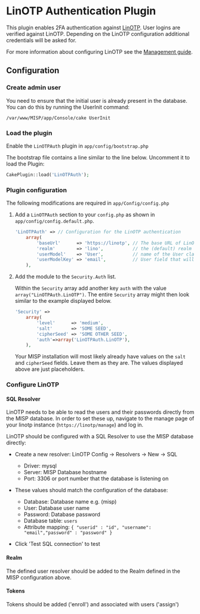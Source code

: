 # LinOTP Authentication Plugin

This plugin enables 2FA authentication against [LinOTP](https://linotp.org).
User logins are verified against LinOTP. Depending on the LinOTP configuration
additional credentials will be asked for.

For more information about configuring LinOTP see the [Management guide](https://www.linotp.org/doc/latest/part-management).

## Configuration

### Create admin user

You need to ensure that the initial user is already present in the database.
You can do this by running the UserInit command:

    /var/www/MISP/app/Console/cake UserInit


### Load the plugin

Enable the `LinOTPAuth` plugin in `app/config/bootstrap.php`

The bootstrap file contains a line similar to the line below.
Uncomment it to load the Plugin:

```php
CakePlugin::load('LinOTPAuth');
```

### Plugin configuration

The following modifications are required in `app/Config/config.php`

1. Add a `LinOTPAuth` section to your `config.php` as shown in
`app/config/config.default.php`.

    ```php
    'LinOTPAuth' => // Configuration for the LinOTP authentication
        array(
            'baseUrl'      => 'https://linotp', // The base URL of LinOTP
            'realm'        => 'lino',           // the (default) realm of all the users logging in through this system
            'userModel'    => 'User',           // name of the User class (MISP class) to check if the user exists
            'userModelKey' => 'email',          // User field that will be used for querying.
        ),
    ```

1. Add the module to the `Security.Auth` list.

    Within the `Security` array add another key
    `auth` with the value `array("LinOTPAuth.LinOTP")`.  The entire `Security`
    array might then look similar to the example displayed below.

    ```php
    'Security' =>
        array(
            'level'      => 'medium',
            'salt'       => 'SOME SEED',
            'cipherSeed' => 'SOME OTHER SEED',
            'auth'=>array('LinOTPAuth.LinOTP'),
        ),
    ```

    Your MISP installation will most likely already have values on the `salt`
    and `cipherSeed` fields. Leave them as they are. The values displayed above
    are just placeholders.

### Configure LinOTP

#### SQL Resolver

LinOTP needs to be able to read the users and their passwords directly from the MISP database. In
order to set these up, navigate to the manage page of your linotp instance (`https://linotp/manage`)
and log in.

LinOTP should be configured with a SQL Resolver to use the MISP database directly:

* Create a new resolver: LinOTP Config → Resolvers → New → SQL

    * Driver: mysql
    * Server: MISP Database hostname
    * Port: 3306 or port number that the database is listening on

* These values should match the configuration of the database:

    * Database: Database name e.g. (misp)
    * User: Database user name
    * Password: Database password
    * Database table: `users`
    * Attribute mapping: `{ "userid" : "id", "username": "email","password" : "password" }`

* Click 'Test SQL connection' to test

#### Realm

The defined user resolver should be added to the Realm defined in the MISP configuration above.

#### Tokens

Tokens should be added ('enroll') and associated with users ('assign')
